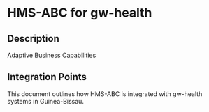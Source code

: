 # HMS-ABC for gw-health

## Description

Adaptive Business Capabilities

## Integration Points

This document outlines how HMS-ABC is integrated with gw-health systems in Guinea-Bissau.
